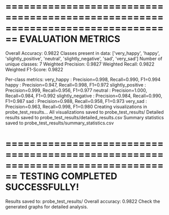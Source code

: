 ================================================================================
EVALUATION METRICS
================================================================================
Overall Accuracy: 0.9822
Classes present in data: ['very_happy', 'happy', 'slightly_positive', 'neutral', 'slightly_negative', 'sad', 'very_sad']
Number of unique classes: 7
Weighted Precision: 0.9827
Weighted Recall: 0.9822
Weighted F1-Score: 0.9822

Per-class metrics:
very_happy          : Precision=0.998, Recall=0.990, F1=0.994
happy               : Precision=0.947, Recall=0.998, F1=0.972
slightly_positive   : Precision=0.999, Recall=0.956, F1=0.977
neutral             : Precision=1.000, Recall=0.984, F1=0.992
slightly_negative   : Precision=0.984, Recall=0.990, F1=0.987
sad                 : Precision=0.988, Recall=0.958, F1=0.973
very_sad            : Precision=0.963, Recall=0.998, F1=0.980
Creating visualizations in probe_test_results...
All visualizations saved to probe_test_results/
Detailed results saved to probe_test_results/detailed_results.csv
Summary statistics saved to probe_test_results/summary_statistics.csv

================================================================================
TESTING COMPLETED SUCCESSFULLY!
================================================================================
Results saved to: probe_test_results/
Overall accuracy: 0.9822
Check the generated graphs for detailed analysis.